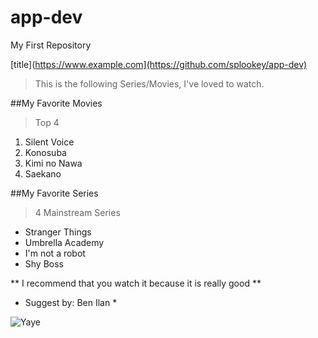 # app-dev
My First Repository

[title](https://www.example.com](https://github.com/splookey/app-dev)

> This is the following Series/Movies, I've loved to watch.

##My Favorite Movies
>Top 4
1. Silent Voice 
2. Konosuba
3. Kimi no Nawa
4. Saekano

##My Favorite Series
> 4 Mainstream Series
- Stranger Things
- Umbrella Academy
- I'm not a robot
- Shy Boss

** I recommend that you watch it because it is really good **
* Suggest by: Ben Ilan *

![ Yaye ](https://i.pinimg.com/originals/cb/37/db/cb37db46255b7995387cf88a284b6561.jpg)
